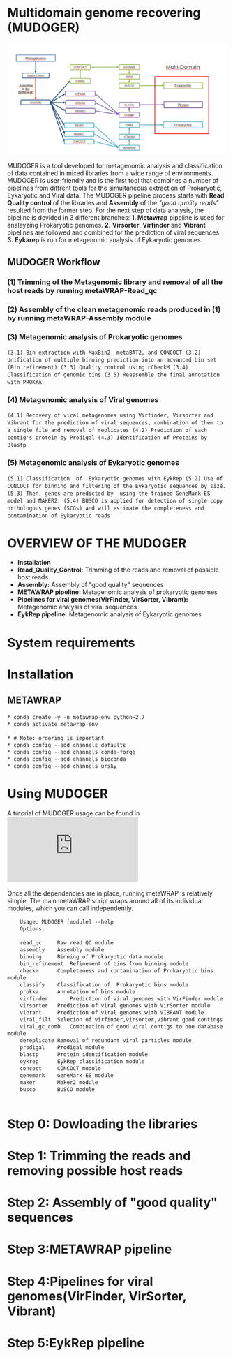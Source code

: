  # Multidomain genome recovering (MUDOGER)
 
 
 ![](https://github.com/EfthymisF/folder-scripts/blob/master/index.png)
 
 MUDOGER is a tool developed for metagenomic analysis and classification of data contained in mixed libraries from a wide range of environments. MUDOGER is user-friendly  and is the first tool that combines a number of pipelines from diffrent tools for the simultaneous extraction of  Prokaryotic, Eykaryotic and Viral data. The MUDOGER pipeline process starts with **Read Quality control** of the libraries and **Assembly** of the *"good quality reads"* resulted from the former step. For the next step of  data analysis, the pipeline is devided in 3 different branches: **1. Metawrap** pipeline is used for analayzing Prokaryotic genomes. **2.** **Virsorter**, **Virfinder** and **Vibrant** pipelines are followed and combined for the prediction of viral sequences. **3.** **Eykarep** is run for metagenomic analysis of Eykaryotic genomes. 
 

## MUDOGER Workflow

###  (1) Trimming of the Metagenomic library and removal of all the host reads by running  metaWRAP-Read_qc

###  (2) Assembly of the clean metagenomic reads produced in **(1)** by running metaWRAP-Assembly module

###  (3) Metagenomic analysis of Prokaryotic genomes 
```(3.1) Bin extraction with MaxBin2, metaBAT2, and CONCOCT (3.2) Unification of multiple binning prediction into an advanced bin set (Bin refinement) (3.3) Quality control using cCheckM (3.4) Classification of genomic bins (3.5) Reassemble the final annotation with PROKKA```

###  (4) Metagenomic analysis of Viral genomes
```(4.1) Recovery of viral metagenomes using Virfinder, Virsorter and Vibrant for the prediction of viral sequences, combination of them to a single file and removal of replicates (4.2) Prediction of each contig's protein by Prodigal (4.3) Identification of Proteins by Blastp``` 

###  (5) Metagenomic analysis of Eykaryotic genomes
```(5.1) Classification  of  Eykaryotic genomes with EykRep (5.2) Use of CONCOCT for binning and filtering of the Eykaryotic sequences by size.(5.3) Then, genes are predicted by  using the trained GeneMark-ES model and MAKER2. (5.4) BUSCO is applied for detection of single copy orthologous genes (SCGs) and will estimate the completeness and contamination of Eykaryotic reads```

             


# OVERVIEW OF THE MUDOGER

* **Installation** 
* **Read_Quality_Control:** Trimming of the reads and removal of possible host reads
* **Assembly:** Assembly of "good quality" sequences
* **METAWRAP pipeline:**  Metagenomic analysis of prokaryotic genomes
* **Pipelines for viral genomes(VirFinder, VirSorter, Vibrant):** Metagenomic analysis of viral sequences 
* **EykRep pipeline:** Metagenomic analysis of Eykaryotic genomes


# System requirements


# Installation

## METAWRAP
```  
* conda create -y -n metawrap-env python=2.7
* conda activate metawrap-env

* # Note: ordering is important 
* conda config --add channels defaults
* conda config --add channels conda-forge
* conda config --add channels bioconda
* conda config --add channels ursky
```




# Using MUDOGER
A tutorial of MUDOGER usage can be found in  ![Manual](https://github.com/EfthymisF/new/blob/master/Tutorial.md)

Once all the dependencies are in place, running metaWRAP is relatively simple. The main metaWRAP script wraps around all of its individual modules, which you can call independently.

```MUDOGER -h
	Usage: MUDOGER [module] --help
	Options:

	read_qc		Raw read QC module
	assembly	Assembly module
 	binning		Binning of Prokaryotic data module 
	bin_refinement	Refinement of bins from binning module
	checkm		Completeness and contamination of Prokaryotic bins module
	classify 	Classification of  Prokaryotic bins module
	prokka		Annotation of bins module
 	virfinder   	Prediction of viral genomes with VirFinder module 
	virsorter	Prediction of viral genomes with VirSorter module 
	vibrant		Prediction of viral genomes with VIBRANT module
 	viral_filt	Selecion of virfinder,virsorter,vibrant good contings 
	viral_gc_comb	Combination of good viral contigs to one database module	
	dereplicate	Removal of redundant viral particles module
	prodigal	Prodigal module	
	blastp		Protein identification module
	eykrep		EykRep classification module
	concoct		CONCOCT module
	genemark	GeneMark-ES module
	maker		Maker2 module
	busco		BUSCO module
	
 ```


# Step 0: Dowloading the libraries

# Step 1: Trimming the reads and removing possible host reads

# Step 2: Assembly of "good quality" sequences

# Step 3:METAWRAP pipeline

# Step 4:Pipelines for viral genomes(VirFinder, VirSorter, Vibrant)

# Step 5:EykRep pipeline 
